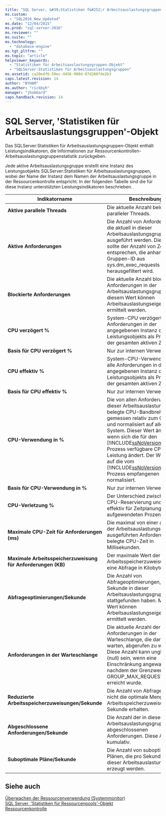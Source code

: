 ```yaml
---
title: "SQL Server, &#39;Statistiken f&#252;r Arbeitsauslastungsgruppen&#39;-Objekt | Microsoft Docs"
ms.custom: 
  - "SQL2016_New_Updated"
ms.date: "12/04/2015"
ms.prod: "sql-server-2016"
ms.reviewer: ""
ms.suite: ""
ms.technology: 
  - "database-engine"
ms.tgt_pltfrm: ""
ms.topic: "article"
helpviewer_keywords: 
  - "Statistiken für Arbeitsauslastungsgruppen-Objekt"
  - "SQLServer:Statistiken für Arbeitsauslastungsgruppen"
ms.assetid: ca20e4f6-50ec-4456-900d-87d280fde2b3
caps.latest.revision: 14
author: "BYHAM"
ms.author: "rickbyh"
manager: "jhubbard"
caps.handback.revision: 14
---
```

# SQL Server, &#39;Statistiken f&#252;r Arbeitsauslastungsgruppen&#39;-Objekt
  Das SQLServer:Statistiken für Arbeitsauslastungsgruppen-Objekt enthält Leistungsindikatoren, die Informationen zur Ressourcenkontrollen-Arbeitsauslastungsgruppenstatistik zurückgeben.  
  
 Jede aktive Arbeitsauslastungsgruppe erstellt eine Instanz des Leistungsobjekts SQLServer:Statistiken für Arbeitsauslastungsgruppen, wobei der Name der Instanz dem Namen der Arbeitsauslastungsgruppe in der Ressourcenkontrolle entspricht. In der folgenden Tabelle sind die für diese Instanz unterstützten Leistungsindikatoren beschrieben.  
  
|Indikatorname|Beschreibung|  
|------------------|-----------------|  
|**Aktive parallele Threads**|Die aktuelle Anzahl belegter paralleler Threads.|  
|**Aktive Anforderungen**|Die Anzahl von Anforderungen, die aktuell in dieser Arbeitsauslastungsgruppe ausgeführt werden. Diese Anzahl sollte der Anzahl von Zeilen entsprechen, die anhand der Gruppen-ID aus sys.dm_exec_requests herausgefiltert wird.|  
|**Blockierte Anforderungen**|Die aktuelle Anzahl blockierter Anforderungen in der Arbeitsauslastungsgruppe. Mit diesem Wert können Arbeitsauslastungseigenschaften ermittelt werden.|  
|**CPU verzögert %**|System-CPU verzögert für alle Anforderungen in der angegebenen Instanz des Leistungsobjekts als Prozentsatz der gesamten aktiven Zeit.| 
|**Basis für CPU verzögert %**|Nur zur internen Verwendung.| 
|**CPU effektiv %**|System-CPU-Verwendung für alle Anforderungen in der angegebenen Instanz des Leistungsobjekts als Prozentsatz der gesamten aktiven Zeit.| 
|**Basis für CPU effektiv %**|Nur zur internen Verwendung.| 
|**CPU-Verwendung in %**|Die von allen Anforderungen in dieser Arbeitsauslastungsgruppe belegte CPU-Bandbreite, gemessen relativ zum Computer und normalisiert auf alle CPUs im System. Dieser Wert ändert sich, wenn sich die für den [!INCLUDE[ssNoVersion](../../includes/ssnoversion-md.md)] -Prozess verfügbare CPU-Leistung ändert. Der Wert wird auf die vom [!INCLUDE[ssNoVersion](../../includes/ssnoversion-md.md)] -Prozess empfangenen Elemente normalisiert.| 
|**Basis für CPU-Verwendung in %**|Nur zur internen Verwendung.| 
|**CPU-Verletzung %**|Der Unterschied zwischen der CPU-Reservierung und dem effektiv für Zeitplanung aufgewendeten Prozentsatz.|  
|**Maximale CPU-Zeit für Anforderungen (ms)**|Die maximal von einer aktuell in der Arbeitsauslastungsgruppe ausgeführten Anforderung belegte CPU-Zeit in Millisekunden.|  
|**Maximale Arbeitsspeicherzuweisung für Anforderungen (KB)**|Der maximale Wert der Arbeitsspeicherzuweisung für eine Abfrage in Kilobyte (KB).|  
|**Abfrageoptimierungen/Sekunde**|Die Anzahl von Abfrageoptimierungen, die pro Sekunde in dieser Arbeitsauslastungsgruppe stattgefunden haben. Mit diesem Wert können Arbeitsauslastungseigenschaften ermittelt werden.|  
|**Anforderungen in der Warteschlange**|Die aktuelle Anzahl der Anforderungen in der Warteschlange, die darauf warten, abgerufen zu werden. Diese Anzahl kann ungleich 0 (null) sein, wenn eine Einschränkung angewandt wird, nachdem der Grenzwert GROUP_MAX_REQUESTS erreicht wurde.|  
|**Reduzierte Arbeitsspeicherzuweisungen/Sekunde**|Die Anzahl von Abfragen, die nicht die optimale Menge an Arbeitsspeicherzuweisungen pro Sekunde erhalten.|  
|**Abgeschlossene Anforderungen/Sekunde**|Die Anzahl der in dieser Arbeitsauslastungsgruppe abgeschlossenen Anforderungen. Diese Anzahl ist kumulativ.|  
|**Suboptimale Pläne/Sekunde**|Die Anzahl von suboptimalen Plänen, die pro Sekunde in dieser Arbeitsauslastungsgruppe erzeugt werden.|  
  
## Siehe auch  
 [Überwachen der Ressourcenverwendung &#40;Systemmonitor&#41;](../../relational-databases/performance-monitor/monitor-resource-usage-system-monitor.md)   
 [SQL Server, 'Statistiken für Ressourcenpools'-Objekt](../../relational-databases/performance-monitor/sql-server-resource-pool-stats-object.md)   
 [Ressourcenkontrolle](../../relational-databases/resource-governor/resource-governor.md)  
  
  
